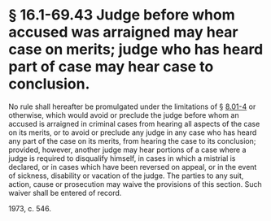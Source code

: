 # § 16.1-69.43 Judge before whom accused was arraigned may hear case on merits; judge who has heard part of case may hear case to conclusion.

<p>No rule shall hereafter be promulgated under the limitations of § <a href='http://law.lis.virginia.gov/vacode/8.01-4/'>8.01-4</a> or otherwise, which would avoid or preclude the judge before whom an accused is arraigned in criminal cases from hearing all aspects of the case on its merits, or to avoid or preclude any judge in any case who has heard any part of the case on its merits, from hearing the case to its conclusion; provided, however, another judge may hear portions of a case where a judge is required to disqualify himself, in cases in which a mistrial is declared, or in cases which have been reversed on appeal, or in the event of sickness, disability or vacation of the judge. The parties to any suit, action, cause or prosecution may waive the provisions of this section. Such waiver shall be entered of record.</p><p>1973, c. 546.</p>